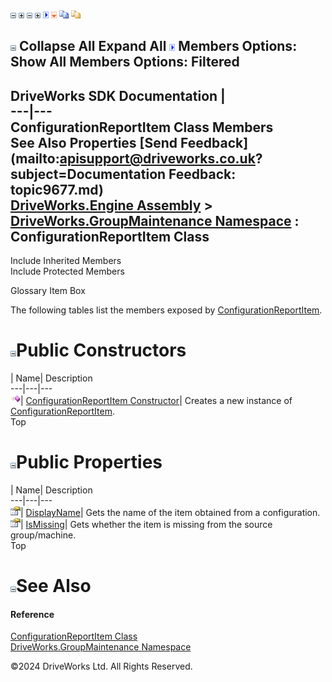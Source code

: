 ![](dotnetimages/collapse.gif) ![](dotnetimages/expand.gif) ![](dotnetimages/collapse.gif) ![](dotnetimages/expand.gif) ![](dotnetimages/drpdown.gif) ![](dotnetimages/drpdown_orange.gif) ![](dotnetimages/copycode.gif) ![](dotnetimages/copycodeHighlight.gif)

![](dotnetimages/collapse.gif) Collapse All Expand All ![](dotnetimages/drpdown.gif) Members Options: Show All  Members Options: Filtered   
---  
DriveWorks SDK Documentation  |   
---|---  
ConfigurationReportItem Class Members   
See Also Properties [Send Feedback](mailto:apisupport@driveworks.co.uk?subject=Documentation Feedback: topic9677.md)  
[DriveWorks.Engine Assembly](topic2156.md) > [DriveWorks.GroupMaintenance Namespace](topic9628.md) : ConfigurationReportItem Class  
---  
  
Include Inherited Members    
Include Protected Members  


Glossary Item Box

The following tables list the members exposed by [ConfigurationReportItem](topic9677.md).

# ![](dotnetimages/collapse.gif)Public Constructors

| Name| Description  
---|---|---  
![Public Constructor](dotnetimages/publicConstructor.gif)| [ConfigurationReportItem Constructor](topic9683.md)| Creates a new instance of [ConfigurationReportItem](topic9677.md).   
Top

# ![](dotnetimages/collapse.gif)Public Properties

| Name| Description  
---|---|---  
![Public Property](dotnetimages/publicProperty.gif)| [DisplayName](topic9684.md)| Gets the name of the item obtained from a configuration.   
![Public Property](dotnetimages/publicProperty.gif)| [IsMissing](topic9685.md)| Gets whether the item is missing from the source group/machine.   
Top

# ![](dotnetimages/collapse.gif)See Also

#### Reference

[ConfigurationReportItem Class](topic9677.md)   
[DriveWorks.GroupMaintenance Namespace](topic9628.md)

©2024 DriveWorks Ltd. All Rights Reserved.
